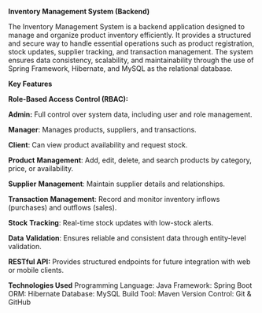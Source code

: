**Inventory Management System (Backend)**

The Inventory Management System is a backend application designed to manage and organize product inventory efficiently.
It provides a structured and secure way to handle essential operations such as product registration, stock updates, supplier tracking, and transaction management.
The system ensures data consistency, scalability, and maintainability through the use of Spring Framework, Hibernate, and MySQL as the relational database.

**Key Features**

**Role-Based Access Control (RBAC):**

**Admin:** Full control over system data, including user and role management.

**Manager**: Manages products, suppliers, and transactions.

**Client**: Can view product availability and request stock.

**Product** **Management**: Add, edit, delete, and search products by category, price, or availability.

**Supplier** **Management**: Maintain supplier details and relationships.

**Transaction** **Management**: Record and monitor inventory inflows (purchases) and outflows (sales).

**Stock** **Tracking**: Real-time stock updates with low-stock alerts.

**Data** **Validation**: Ensures reliable and consistent data through entity-level validation.

**RESTful API:** Provides structured endpoints for future integration with web or mobile clients.

**Technologies Used**
Programming Language:	Java 
Framework:	Spring Boot
ORM:	Hibernate
Database:	MySQL
Build Tool:	Maven
Version Control:	Git & GitHub
